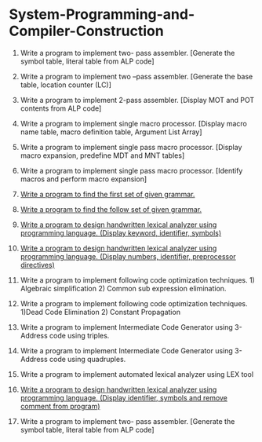 # System-Programming-and-Compiler-Construction

1. Write a program to implement two- pass assembler. [Generate the symbol table, literal table from ALP code]

2. Write a program to implement two –pass assembler. [Generate the base table, location counter (LC)]

3. Write a program to implement 2-pass assembler. [Display MOT and POT contents from ALP code]

4. Write a program to implement single macro processor. [Display macro name table, macro definition table, Argument List Array]

5. Write a program to implement single pass macro processor. [Display macro expansion, predefine MDT and MNT tables]

6. Write a program to implement single pass macro processor. [Identify macros and perform macro expansion]

7. [Write a program to find the first set of given grammar.](./Write%20a%20program%20to%20find%20the%20first%20set%20of%20given%20grammar/)

8. [Write a program to find the follow set of given grammar.](./Write%20a%20program%20to%20find%20the%20follow%20set%20of%20given%20grammar/)

9. [Write a program to design handwritten lexical analyzer using programming  language. (Display keyword, identifier, symbols)](./Write%20a%20program%20to%20design%20handwritten%20lexical%20analyzer%20using%20programming%20%20language.%20(Display%20keyword%2C%20identifier%2C%20symbols)/)

10. [Write a program to design handwritten lexical analyzer using programming  language. (Display numbers, identifier, preprocessor directives)](./Write%20a%20program%20to%20design%20handwritten%20lexical%20analyzer%20using%20programming%20%20language.%20(Display%20numbers%2C%20identifier%2C%20preprocessor%20directives)/)

11. Write a program to implement following code optimization techniques. 1) Algebraic simplification 2) Common sub expression elimination.

12. Write a program to implement following code optimization techniques. 1)Dead Code Elimination 2) Constant Propagation

13. Write a program to implement Intermediate Code Generator using 3-Address code using triples.

14. Write a program to implement Intermediate Code Generator using 3-Address code using quadruples.

15. Write a program to implement automated lexical analyzer using LEX tool

16. [Write a program to design handwritten lexical analyzer using programming  language. (Display identifier, symbols and remove comment from program)](./Write%20a%20program%20to%20design%20handwritten%20lexical%20analyzer%20using%20programming%20%20language.%20(Display%20identifier%2C%20symbols%20and%20remove%20comment%20from%20program)/)

17. Write a program to implement two- pass assembler. [Generate the symbol table, literal table from ALP code]
